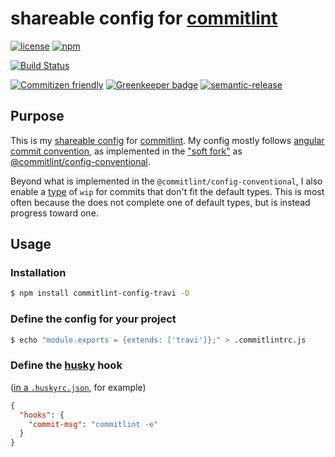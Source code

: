 # shareable config for [commitlint](https://github.com/marionebl/commitlint)

[![license](https://img.shields.io/github/license/travi/commitlint-config-travi.svg)](LICENSE)
[![npm](https://img.shields.io/npm/v/commitlint-config-travi.svg?maxAge=2592000)](https://www.npmjs.com/package/commitlint-config-travi)

[![Build Status](https://img.shields.io/travis/travi/commitlint-config-travi.svg?style=flat)](https://travis-ci.org/travi/commitlint-config-travi)

[![Commitizen friendly](https://img.shields.io/badge/commitizen-friendly-brightgreen.svg)](http://commitizen.github.io/cz-cli/)
[![Greenkeeper badge](https://badges.greenkeeper.io/travi/commitlint-config-travi.svg)](https://greenkeeper.io/)
[![semantic-release](https://img.shields.io/badge/%20%20%F0%9F%93%A6%F0%9F%9A%80-semantic--release-e10079.svg)](https://github.com/semantic-release/semantic-release)

## Purpose

This is my [shareable config](https://marionebl.github.io/commitlint/#/concepts-shareable-config)
for [commitlint](https://github.com/marionebl/commitlint). My config mostly
follows [angular commit convention](https://github.com/angular/angular.js/blob/master/CONTRIBUTING.md#commit),
as implemented in the ["soft fork"](https://github.com/marionebl/commitlint/issues/146)
as [@commitlint/config-conventional](https://github.com/marionebl/commitlint/tree/master/%40commitlint/config-conventional).

Beyond what is implemented in the `@commitlint/config-conventional`, I also enable
a [type](https://marionebl.github.io/commitlint/#/reference-rules?id=type-enum)
of `wip` for commits that don't fit the default types. This is most often
because the does not complete one of default types, but is instead progress
toward one.

## Usage

### Installation

```sh
$ npm install commitlint-config-travi -D
```

### Define the config for your project

```sh
$ echo "module.exports = {extends: ['travi']};" > .commitlintrc.js
```

### Define the [husky](https://github.com/typicode/husky) hook

([in a `.huskyrc.json`](https://github.com/typicode/husky#upgrading-from-014),
for example)

```json
{
  "hooks": {
    "commit-msg": "commitlint -e"
  }
}
```
